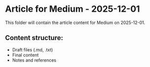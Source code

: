 # Article for Medium - 2025-12-01

This folder will contain the article content for Medium on 2025-12-01.

## Content structure:
- Draft files (.md, .txt)
- Final content
- Notes and references
